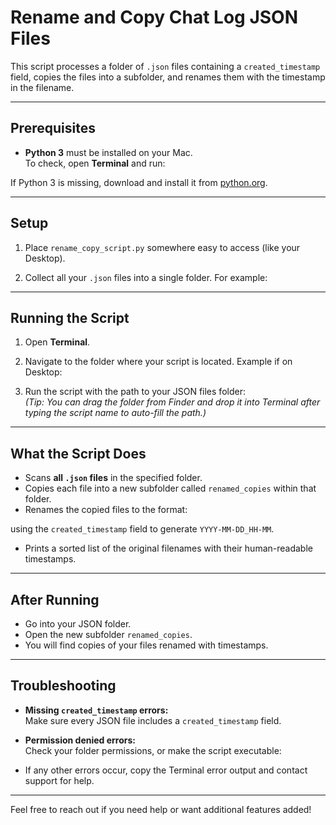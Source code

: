 # Rename and Copy Chat Log JSON Files

This script processes a folder of `.json` files containing a `created_timestamp` field, copies the files into a subfolder, and renames them with the timestamp in the filename.

---

## Prerequisites

- **Python 3** must be installed on your Mac.  
  To check, open **Terminal** and run:

If Python 3 is missing, download and install it from [python.org](https://www.python.org/downloads/).

---

## Setup

1. Place `rename_copy_script.py` somewhere easy to access (like your Desktop).

2. Collect all your `.json` files into a single folder. For example:  


---

## Running the Script

1. Open **Terminal**.

2. Navigate to the folder where your script is located. Example if on Desktop:  

3. Run the script with the path to your JSON files folder:  
*(Tip: You can drag the folder from Finder and drop it into Terminal after typing the script name to auto-fill the path.)*

---

## What the Script Does

- Scans **all `.json` files** in the specified folder.
- Copies each file into a new subfolder called `renamed_copies` within that folder.
- Renames the copied files to the format:  

using the `created_timestamp` field to generate `YYYY-MM-DD_HH-MM`.
- Prints a sorted list of the original filenames with their human-readable timestamps.

---

## After Running

- Go into your JSON folder.
- Open the new subfolder `renamed_copies`.
- You will find copies of your files renamed with timestamps.

---

## Troubleshooting

- **Missing `created_timestamp` errors:**  
Make sure every JSON file includes a `created_timestamp` field.

- **Permission denied errors:**  
Check your folder permissions, or make the script executable:  


- If any other errors occur, copy the Terminal error output and contact support for help.

---

Feel free to reach out if you need help or want additional features added!

